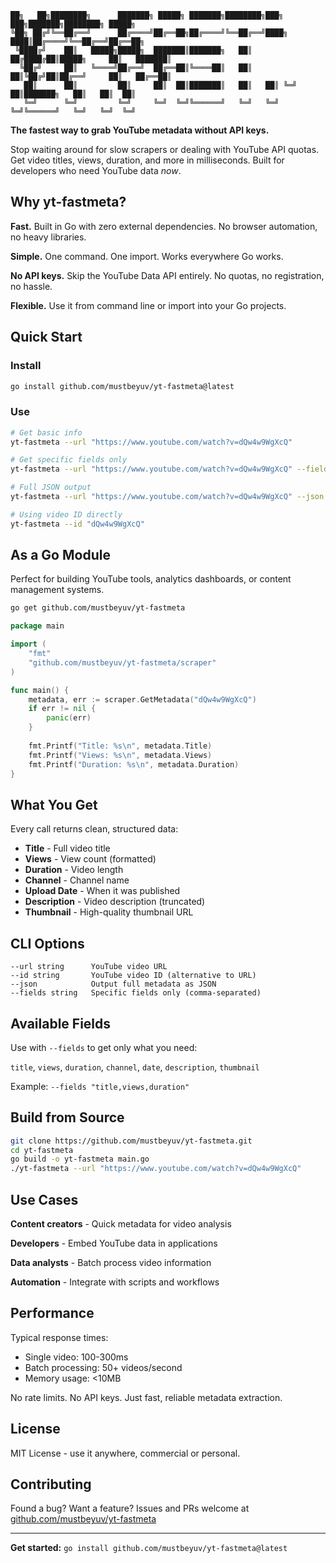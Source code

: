 ```
██╗   ██╗████████╗      ███████╗ █████╗ ███████╗████████╗███╗   ███╗███████╗████████╗ █████╗ 
╚██╗ ██╔╝╚══██╔══╝      ██╔════╝██╔══██╗██╔════╝╚══██╔══╝████╗ ████║██╔════╝╚══██╔══╝██╔══██╗
 ╚████╔╝    ██║   █████╗█████╗  ███████║███████╗   ██║   ██╔████╔██║█████╗     ██║   ███████║
  ╚██╔╝     ██║   ╚════╝██╔══╝  ██╔══██║╚════██║   ██║   ██║╚██╔╝██║██╔══╝     ██║   ██╔══██║
   ██║      ██║         ██║     ██║  ██║███████║   ██║   ██║ ╚═╝ ██║███████╗   ██║   ██║  ██║
   ╚═╝      ╚═╝         ╚═╝     ╚═╝  ╚═╝╚══════╝   ╚═╝   ╚═╝     ╚═╝╚══════╝   ╚═╝   ╚═╝  ╚═╝
```

**The fastest way to grab YouTube metadata without API keys.**

Stop waiting around for slow scrapers or dealing with YouTube API quotas. Get video titles, views, duration, and more in milliseconds. Built for developers who need YouTube data *now*.

## Why yt-fastmeta?

**Fast.** Built in Go with zero external dependencies. No browser automation, no heavy libraries.

**Simple.** One command. One import. Works everywhere Go works.

**No API keys.** Skip the YouTube Data API entirely. No quotas, no registration, no hassle.

**Flexible.** Use it from command line or import into your Go projects.

## Quick Start

### Install

```bash
go install github.com/mustbeyuv/yt-fastmeta@latest
```

### Use

```bash
# Get basic info
yt-fastmeta --url "https://www.youtube.com/watch?v=dQw4w9WgXcQ"

# Get specific fields only  
yt-fastmeta --url "https://www.youtube.com/watch?v=dQw4w9WgXcQ" --fields "title,views"

# Full JSON output
yt-fastmeta --url "https://www.youtube.com/watch?v=dQw4w9WgXcQ" --json

# Using video ID directly
yt-fastmeta --id "dQw4w9WgXcQ"
```

## As a Go Module

Perfect for building YouTube tools, analytics dashboards, or content management systems.

```bash
go get github.com/mustbeyuv/yt-fastmeta
```

```go
package main

import (
    "fmt"
    "github.com/mustbeyuv/yt-fastmeta/scraper"
)

func main() {
    metadata, err := scraper.GetMetadata("dQw4w9WgXcQ")
    if err != nil {
        panic(err)
    }
    
    fmt.Printf("Title: %s\n", metadata.Title)
    fmt.Printf("Views: %s\n", metadata.Views) 
    fmt.Printf("Duration: %s\n", metadata.Duration)
}
```

## What You Get

Every call returns clean, structured data:

- **Title** - Full video title
- **Views** - View count (formatted)
- **Duration** - Video length 
- **Channel** - Channel name
- **Upload Date** - When it was published
- **Description** - Video description (truncated)
- **Thumbnail** - High-quality thumbnail URL

## CLI Options

```
--url string      YouTube video URL 
--id string       YouTube video ID (alternative to URL)
--json            Output full metadata as JSON
--fields string   Specific fields only (comma-separated)
```

## Available Fields

Use with `--fields` to get only what you need:

`title`, `views`, `duration`, `channel`, `date`, `description`, `thumbnail`

Example: `--fields "title,views,duration"`

## Build from Source

```bash
git clone https://github.com/mustbeyuv/yt-fastmeta.git
cd yt-fastmeta
go build -o yt-fastmeta main.go
./yt-fastmeta --url "https://www.youtube.com/watch?v=dQw4w9WgXcQ"
```

## Use Cases

**Content creators** - Quick metadata for video analysis

**Developers** - Embed YouTube data in applications  

**Data analysts** - Batch process video information

**Automation** - Integrate with scripts and workflows

## Performance

Typical response times:
- Single video: 100-300ms
- Batch processing: 50+ videos/second
- Memory usage: <10MB

No rate limits. No API keys. Just fast, reliable metadata extraction.

## License

MIT License - use it anywhere, commercial or personal.

## Contributing

Found a bug? Want a feature? Issues and PRs welcome at [github.com/mustbeyuv/yt-fastmeta](https://github.com/mustbeyuv/yt-fastmeta)

---

**Get started:** `go install github.com/mustbeyuv/yt-fastmeta@latest`
